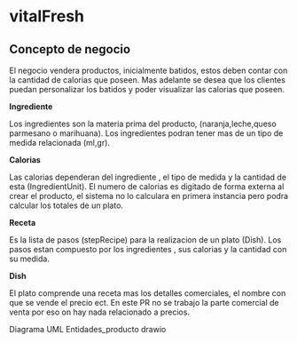 # vitalFresh

## **Concepto de negocio**

El negocio vendera productos, inicialmente batidos, estos deben contar con la cantidad de calorias que poseen. Mas adelante se desea que los clientes puedan personalizar los batidos y poder visualizar las calorias que poseen.

**Ingrediente**

Los ingredientes son la materia prima del producto, (naranja,leche,queso parmesano o marihuana). Los ingredientes podran tener mas de un tipo de medida relacionada (ml,gr).

**Calorias**

Las calorias dependeran del ingrediente , el tipo de medida y la cantidad de esta (IngredientUnit). El numero de calorias es digitado de forma externa al crear el producto, el sistema no lo calculara en primera instancia pero podra calcular los totales de un plato.

**Receta**

Es la lista de pasos (stepRecipe) para la realizacion de un plato (Dish). Los pasos estan compuesto por los ingredientes , sus calorias y la cantidad con su medida.

**Dish**

El plato comprende una receta mas los detalles comerciales, el nombre con que se vende el precio ect. En este PR no se trabajo la parte comercial de venta por eso on hay nada relacionado a precios.

Diagrama UML
Entidades_producto drawio
